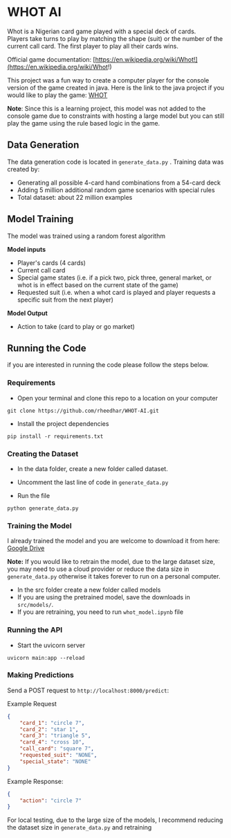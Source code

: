 # WHOT AI

Whot is a Nigerian card game played with a special deck of cards.   
Players take turns to play by matching the shape (suit) or the number of the current call card. The first player to play all their cards wins.

Official game documentation: [https://en.wikipedia.org/wiki/Whot!](https://en.wikipedia.org/wiki/Whot!)

This project was a fun way to create a computer player for the console version of the game created in java. Here is the link to the java project if you would like to play the game: [WHOT](https://github.com/rheedhar/WHOT)

**Note**: Since this is a learning project, this model was not added to the console game due to constraints with hosting a large model but you can still play the game using the rule based logic in the game.


## Data Generation
The data generation code is located in `generate_data.py` . Training data was created by:
- Generating all possible 4-card hand combinations from a 54-card deck
- Adding 5 million additional random game scenarios with special rules
- Total dataset: about 22 million examples

## Model Training
The model was trained using a random forest algorithm

**Model inputs** 
- Player's cards (4 cards)
- Current call card
- Special game states (i.e. if a pick two, pick three, general market, or whot is in effect based on the current state of the game)
- Requested suit (i.e. when a whot card is played and player requests a specific suit from the next player)

**Model Output**
- Action to take (card to play or go market)

## Running the Code

if you are interested in running the code please follow the steps below.

### Requirements
- Open your terminal and clone this repo to a location on your computer
```
git clone https://github.com/rheedhar/WHOT-AI.git
```
- Install the project dependencies
```
pip install -r requirements.txt
```
### Creating the Dataset
- In the data folder, create a new folder called dataset.
- Uncomment the last line of code in `generate_data.py`

- Run the file
```
python generate_data.py
```

### Training the Model
I already trained the model and you are welcome to download it from here: [Google Drive](YOUR_GOOGLE_DRIVE_LINK_HERE)

**Note:** If you would like to retrain the model, due to the large dataset size, you may need to use a cloud provider or reduce the data size in `generate_data.py` otherwise it takes forever to run on a personal computer.

- In the src folder create a new folder called models
- If you are using the pretrained model, save the downloads in `src/models/`.
- If you are retraining, you need to run `whot_model.ipynb` file


### Running the API
- Start the uvicorn server
```
uvicorn main:app --reload
```

### Making Predictions

Send a POST request to `http://localhost:8000/predict`:

Example Request
```json
{
    "card_1": "circle 7",
    "card_2": "star 1",
    "card_3": "triangle 5",
    "card_4": "cross 10",
    "call_card": "square 7",
    "requested_suit": "NONE",
    "special_state": "NONE"
}
```

Example Response:
```json
{
    "action": "circle 7"
}
```

For local testing, due to the large size of the models, I recommend reducing the dataset size in `generate_data.py` and retraining

